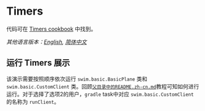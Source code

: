 # Timers

代码可在 [Timers cookbook](https://swimos.org/tutorials/timers/) 中找到。

*其他语言版本：[English](README.md), [简体中文](README.zh-cn.md)*

## 运行 Timers 展示

该演示需要按照顺序依次运行 `swim.basic.BasicPlane` 类和 `swim.basic.CustomClient` 类。回顾[`父目录中的README.zh-cn.md`](../README.zh-cn.md)教程可知如何进行运行。对于选择了选项2的用户，`gradle` task中对应 `swim.basic.CustomClient` 的名称为 `runClient`。
